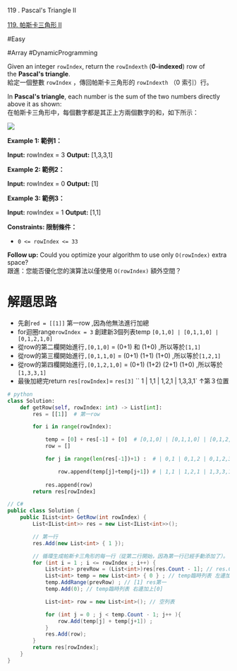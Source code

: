119 . Pascal's Triangle II


[119. 帕斯卡三角形 II](https://leetcode.com/problems/pascals-triangle-ii/)

#Easy

#Array 
#DynamicProgramming 


Given an integer `rowIndex`, return the `rowIndexth` (**0-indexed**) row of the **Pascal's triangle**.  
給定一個整數 `rowIndex` ，傳回帕斯卡三角形的 `rowIndexth` （0 索引）行。

In **Pascal's triangle**, each number is the sum of the two numbers directly above it as shown:  
在帕斯卡三角形中，每個數字都是其正上方兩個數字的和，如下所示：

![](https://upload.wikimedia.org/wikipedia/commons/0/0d/PascalTriangleAnimated2.gif)

**Example 1: 範例1：**

**Input:** rowIndex = 3
**Output:** [1,3,3,1]

**Example 2: 範例2：**

**Input:** rowIndex = 0
**Output:** [1]

**Example 3: 範例3：**

**Input:** rowIndex = 1
**Output:** [1,1]

**Constraints: 限制條件：**

- `0 <= rowIndex <= 33`

**Follow up:** Could you optimize your algorithm to use only `O(rowIndex)` extra space?  
跟進：您能否優化您的演算法以僅使用 `O(rowIndex)` 額外空間？

# 解題思路

- 先創`red = [[1]]` 第一row ,因為他無法進行加總
-  for迴圈range`rowIndex = 3`   創建新3個列表temp  `[0,1,0] | [0,1,1,0] | [0,1,2,1,0]`
- 從row的第二欄開始進行`,[0,1,0]` = (0+1) 和 (1+0) ,所以等於`[1,1]`
- 從row的第三欄開始進行`,[0,1,1,0]` = (0+1)  (1+1)  (1+0) ,所以等於`[1,2,1]`
- 從row的第四欄開始進行`,[0,1,2,1,0]` = (0+1)  (1+2) (2+1) (1+0) ,所以等於`[1,3,3,1]`
- 最後加總完return `res[rowIndex]`= `res[3]`   `` 1 | 1,1 | 1,2,1 | 1,3,3,1`
															↑第３位置


```python
# python
class Solution:
    def getRow(self, rowIndex: int) -> List[int]:
        res = [[1]]  # 第一row

        for i in range(rowIndex): 

            temp = [0] + res[-1] + [0]  # [0,1,0] | [0,1,1,0] | [0,1,2,1,0]
            row = []

            for j in range(len(res[-1])+1) :  # | 0,1 | 0,1,2 | 0,1,2,3

                row.append(temp[j]+temp[j+1]) # | 1,1 | 1,2,1 | 1,3,3,1
	
            res.append(row)
        return res[rowIndex]
```


```C#
// C#
public class Solution {
    public IList<int> GetRow(int rowIndex) {
        List<IList<int>> res = new List<IList<int>>();

        // 第一行
        res.Add(new List<int> { 1 });

	    // 循環生成帕斯卡三角形的每一行（從第二行開始，因為第一行已經手動添加了）。
        for (int i = 1 ; i <= rowIndex ; i++) {
            List<int> prevRow = (List<int>)res[res.Count - 1]; // res.Count - 1 = 取得res的最後一
			List<int> temp = new List<int> { 0 } ; // temp臨時列表 左邊加上[0]
			temp.AddRange(prevRow) ; // [1] res第一
			temp.Add(0); // temp臨時列表 右邊加上[0]

            List<int> row = new List<int>(); // 空列表 

            for (int j = 0 ; j < temp.Count - 1; j++ ){
                row.Add(temp[j] + temp[j+1]) ; 
            }
            res.Add(row);
        }
        return res[rowIndex];
    }
}

```